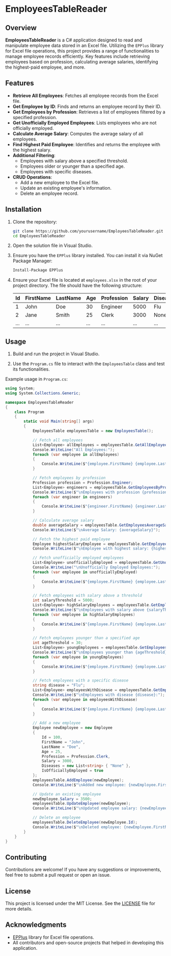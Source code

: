 # EmployeesTableReader

## Overview

**EmployeesTableReader** is a C# application designed to read and manipulate employee data stored in an Excel file. Utilizing the `EPPlus` library for Excel file operations, this project provides a range of functionalities to manage employee records efficiently. Key features include retrieving employees based on profession, calculating average salaries, identifying the highest-paid employee, and more.

## Features

- **Retrieve All Employees**: Fetches all employee records from the Excel file.
- **Get Employee by ID**: Finds and returns an employee record by their ID.
- **Get Employees by Profession**: Retrieves a list of employees filtered by a specified profession.
- **Get Unofficially Employed Employees**: Lists employees who are not officially employed.
- **Calculate Average Salary**: Computes the average salary of all employees.
- **Find Highest Paid Employee**: Identifies and returns the employee with the highest salary.
- **Additional Filtering**:
  - Employees with salary above a specified threshold.
  - Employees older or younger than a specified age.
  - Employees with specific diseases.
- **CRUD Operations**:
  - Add a new employee to the Excel file.
  - Update an existing employee's information.
  - Delete an employee record.

## Installation

1. Clone the repository:
   ```sh
   git clone https://github.com/yourusername/EmployeesTableReader.git
   cd EmployeesTableReader
   ```
2. Open the solution file in Visual Studio.

3. Ensure you have the `EPPlus` library installed. You can install it via NuGet Package Manager:
   ```sh
   Install-Package EPPlus
   ```

4. Ensure your Excel file is located at `employees.xlsx` in the root of your project directory. The file should have the following structure:

   | Id | FirstName | LastName | Age | Profession | Salary | Diseases | IsOfficiallyEmployed |
   |----|-----------|----------|-----|------------|--------|----------|---------------------|
   | 1  | John      | Doe      | 30  | Engineer   | 5000   | Flu      | Yes                 |
   | 2  | Jane      | Smith    | 25  | Clerk      | 3000   | None     | No                  |
   | ...| ...       | ...      | ... | ...        | ...    | ...      | ...                 |

## Usage

1. Build and run the project in Visual Studio.

2. Use the `Program.cs` file to interact with the `EmployeesTable` class and test its functionalities.

Example usage in `Program.cs`:

```csharp
using System;
using System.Collections.Generic;

namespace EmployeesTableReader
{
    class Program
    {
        static void Main(string[] args)
        {
            EmployeesTable employeesTable = new EmployeesTable();

            // Fetch all employees
            List<Employee> allEmployees = employeesTable.GetAllEmployees();
            Console.WriteLine("All Employees:");
            foreach (var employee in allEmployees)
            {
                Console.WriteLine($"{employee.FirstName} {employee.LastName}, Profession: {employee.Profession}, Salary: {employee.Salary}");
            }

            // Fetch employees by profession
            Profession profession = Profession.Engineer;
            List<Employee> engineers = employeesTable.GetEmployeesByProfession(profession);
            Console.WriteLine($"\nEmployees with profession {profession}:");
            foreach (var engineer in engineers)
            {
                Console.WriteLine($"{engineer.FirstName} {engineer.LastName}, Salary: {engineer.Salary}");
            }

            // Calculate average salary
            double averageSalary = employeesTable.GetEmployeesAverageSalary();
            Console.WriteLine($"\nAverage Salary: {averageSalary}");

            // Fetch the highest paid employee
            Employee highestSalaryEmployee = employeesTable.GetEmployeeWithHighestSalary();
            Console.WriteLine($"\nEmployee with highest salary: {highestSalaryEmployee.FirstName} {highestSalaryEmployee.LastName}, Salary: {highestSalaryEmployee.Salary}");

            // Fetch unofficially employed employees
            List<Employee> unofficiallyEmployed = employeesTable.GetUnofficiallyEmployed();
            Console.WriteLine("\nUnofficially Employed Employees:");
            foreach (var employee in unofficiallyEmployed)
            {
                Console.WriteLine($"{employee.FirstName} {employee.LastName}");
            }

            // Fetch employees with salary above a threshold
            int salaryThreshold = 5000;
            List<Employee> highSalaryEmployees = employeesTable.GetEmployeesWithSalaryAbove(salaryThreshold);
            Console.WriteLine($"\nEmployees with salary above {salaryThreshold}:");
            foreach (var employee in highSalaryEmployees)
            {
                Console.WriteLine($"{employee.FirstName} {employee.LastName}, Salary: {employee.Salary}");
            }

            // Fetch employees younger than a specified age
            int ageThreshold = 30;
            List<Employee> youngEmployees = employeesTable.GetEmployeesByAge(ageThreshold, false);
            Console.WriteLine($"\nEmployees younger than {ageThreshold}:");
            foreach (var employee in youngEmployees)
            {
                Console.WriteLine($"{employee.FirstName} {employee.LastName}, Age: {employee.Age}");
            }

            // Fetch employees with a specific disease
            string disease = "Flu";
            List<Employee> employeesWithDisease = employeesTable.GetEmployeesByDisease(disease);
            Console.WriteLine($"\nEmployees with disease {disease}:");
            foreach (var employee in employeesWithDisease)
            {
                Console.WriteLine($"{employee.FirstName} {employee.LastName}, Diseases: {string.Join(", ", employee.Diseases)}");
            }

            // Add a new employee
            Employee newEmployee = new Employee
            {
                Id = 100,
                FirstName = "John",
                LastName = "Doe",
                Age = 25,
                Profession = Profession.Clerk,
                Salary = 3000,
                Diseases = new List<string> { "None" },
                IsOfficiallyEmployed = true
            };
            employeesTable.AddEmployee(newEmployee);
            Console.WriteLine($"\nAdded new employee: {newEmployee.FirstName} {newEmployee.LastName}");

            // Update an existing employee
            newEmployee.Salary = 3500;
            employeesTable.UpdateEmployee(newEmployee);
            Console.WriteLine($"\nUpdated employee salary: {newEmployee.FirstName} {newEmployee.LastName}, New Salary: {newEmployee.Salary}");

            // Delete an employee
            employeesTable.DeleteEmployee(newEmployee.Id);
            Console.WriteLine($"\nDeleted employee: {newEmployee.FirstName} {newEmployee.LastName}");
        }
    }
}
```

## Contributing

Contributions are welcome! If you have any suggestions or improvements, feel free to submit a pull request or open an issue.

## License

This project is licensed under the MIT License. See the [LICENSE](LICENSE) file for more details.

## Acknowledgments

- [EPPlus](https://github.com/EPPlusSoftware/EPPlus) library for Excel file operations.
- All contributors and open-source projects that helped in developing this application.



